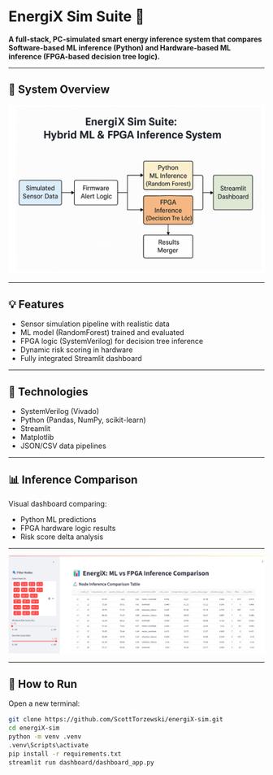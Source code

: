 # EnergiX Sim Suite 🚀

**A full-stack, PC-simulated smart energy inference system that compares Software-based ML inference (Python) and Hardware-based ML inference (FPGA-based decision tree logic).**

---

## 🧭 System Overview

![EnergiX Flow Diagram](data/diagram.png)

---

## 💡 Features
- Sensor simulation pipeline with realistic data
- ML model (RandomForest) trained and evaluated
- FPGA logic (SystemVerilog) for decision tree inference
- Dynamic risk scoring in hardware
- Fully integrated Streamlit dashboard

---

## 🔧 Technologies
- SystemVerilog (Vivado)
- Python (Pandas, NumPy, scikit-learn)
- Streamlit
- Matplotlib
- JSON/CSV data pipelines

---

## 📊 Inference Comparison
Visual dashboard comparing:
- Python ML predictions
- FPGA hardware logic results
- Risk score delta analysis

---

![EnergiX Flow Diagram](data/diagram2.png)

---

## 🔄 How to Run
Open a new terminal:
```bash
git clone https://github.com/ScottTorzewski/energiX-sim.git
cd energiX-sim
python -m venv .venv
.venv\Scripts\activate
pip install -r requirements.txt
streamlit run dashboard/dashboard_app.py

